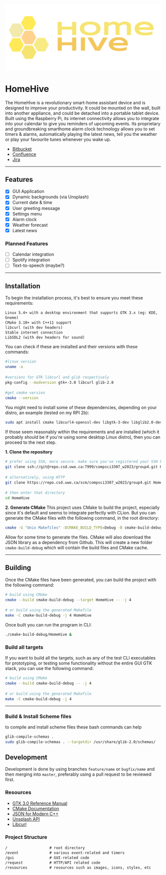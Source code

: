 ![HomeHive Logo](./resources/logo.png)

# HomeHive
The HomeHive is a revolutionary smart-home assistant device and is designed to improve
your productivity. It could be mounted on the wall, built into another appliance, and could
be detached into a portable tablet device. Built using the Raspberry Pi, its internet
connectivity allows you to integrate into your calendar to give you reminders of upcoming
events. Its proprietary and groundbreaking smarthome alarm clock technology allows you
to set timers & alarms, automatically playing the latest news, tell you the weather or play
your favourite tunes whenever you wake up.

- [Bitbucket](https://repo.csd.uwo.ca/projects/COMPSCI3307_W2023/repos/group4/browse)
- [Confluence](https://wiki.csd.uwo.ca/display/COMPSCI3307W2023GROUP4)
- [Jira](https://jira.csd.uwo.ca/projects/COMPSCI3307W2023GROUP4/summary)

----


## Features
- [x] GUI Application
- [x] Dynamic backgrounds (via Unsplash)
- [x] Current date & time
- [x] User greeting message
- [x] Settings menu
- [x] Alarm clock
- [x] Weather forecast
- [x] Latest news

### Planned Features
- [ ] Calendar integration
- [ ] Spotify integration
- [ ] Text-to-speech (maybe?)

----


## Installation
To begin the installation process, it's best to ensure you meet these requirements:
```
Linux 5.4+ with a desktop environment that supports GTK 3.x (eg: KDE, Gnome)
CMake 3.10+ with C++11 support
libcurl (with dev headers)
Stable internet connection
LibSDL2 (with dev headers for sound)
```

You can check if these are installed and their versions with these commands:
```bash
#linux version
uname -a

#versions for GTK libcurl and glib respectively
pkg-config --modversion gtk+-3.0 libcurl glib-2.0

#get cmake version
cmake --version
```

You might need to install some of these dependencies, depending on your distro, an example
(tested on my RPI 2b):
```bash
sudo apt install cmake libcurl4-openssl-dev libgtk-3-dev libglib2.0-dev libsdl2-dev
```

If those seem reasonably within the requirements and are installed (which it probably should be if you're
using some desktop Linux distro), then you can proceed to the next step.

**1. Clone the repository**
```bash
# prefer using SSH, more secure. make sure you've registered your SSH key with Bitbucket
git clone ssh://git@repo.csd.uwo.ca:7999/compsci3307_w2023/group4.git HomeHive

# alternatively, using HTTP
git clone https://repo.csd.uwo.ca/scm/compsci3307_w2023/group4.git HomeHive

# then enter that directory
cd HomeHive
```

**2. Generate CMake**
This project uses CMake to build the project, especially since it's default and seems to integrate perfectly
with CLion. But you can generate the CMake files with the following command, in the root directory:

```bash
cmake -G "Unix Makefiles" -DCMAKE_BUILD_TYPE=Debug -B cmake-build-debug
```

Allow for some time to generate the files. CMake will also download the JSON library as a dependency from Github.
This will create a new folder `cmake-build-debug` which will contain the build files and CMake cache.

----


## Building
Once the CMake files have been generated, you can build the project with the following command:

```bash
# build using CMake
cmake --build cmake-build-debug --target HomeHive -- -j 4

# or build using the generated Makefile
make -C cmake-build-debug -j 4 HomeHive
```

Once built you can run the program in CLI:
```bash
./cmake-build-debug/HomeHive &
```

### Build all targets
If you want to build all the targets, such as any of the test CLI executables for prototyping, or
testing some functionality without the entire GUI GTK stack, you can use the following command:

```bash
# build using CMake
cmake --build cmake-build-debug -- -j 4

# or build using the generated Makefile
make -C cmake-build-debug -j 4
```

----
### Build & Install Scheme files
to compile and install scheme files these bash commands can help
```bash
glib-compile-schemas .
sudo glib-compile-schemas . --targetdir /usr/share/glib-2.0/schemas/
```

## Development
Development is done by using branches `feature/name` or `bugfix/name` and then merging into `master`,
preferably using a pull request to be reviewed first.

### Resources
- [GTK 3.0 Reference Manual](https://docs.gtk.org/gtk3/)
- [CMake Documentation](https://cmake.org/cmake/help/latest/)
- [JSON for Modern C++](https://json.nlohmann.me/)
- [Unsplash API](https://unsplash.com/documentation)
- [Libcurl](https://curl.se/libcurl/c/)

### Project Structure
```
/                   # root directory
/event              # various event-related and timers
/gui                # GUI-related code
/request            # HTTP/API related code
/resources          # resources such as images, icons, styles, etc
```
